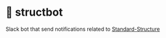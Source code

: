 # 🤖 structbot

Slack bot that send notifications related to [Standard-Structure](https://github.com/Standard-Structure/Standard-Structure)